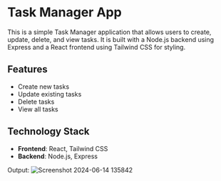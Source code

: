 # Task Manager App

This is a simple Task Manager application that allows users to create, update, delete, and view tasks. It is built with a Node.js backend using Express and a React frontend using Tailwind CSS for styling.

## Features

- Create new tasks
- Update existing tasks
- Delete tasks
- View all tasks

## Technology Stack

- **Frontend**: React, Tailwind CSS
- **Backend**: Node.js, Express

Output:
![Screenshot 2024-06-14 135842](https://github.com/MdParwez/task-manager-app/assets/73132560/a6233296-f1fd-4a55-abc2-a865dceb6bd0)



   

